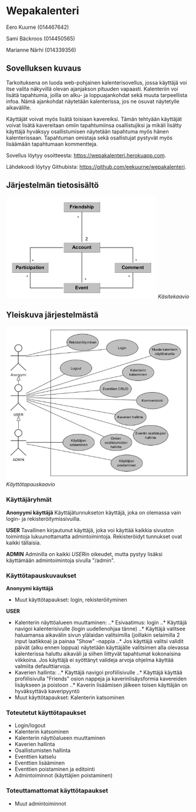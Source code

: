 # Wepakalenteri
Eero Kuurne (014467642)


Sami Bäckroos (014450565)


Marianne Närhi (014339356)



## Sovelluksen kuvaus

Tarkoituksena on luoda web-pohjainen kalenterisovellus, jossa käyttäjä voi itse valita näkyvillä olevan ajanjakson pituuden vapaasti. Kalenteriin voi lisätä tapahtumia, joilla on alku- ja loppuajankohdat sekä muuta tarpeellista infoa. Nämä ajankohdat näytetään kalenterissa, jos ne osuvat näytetylle aikavälille. 


Käyttäjät voivat myös lisätä toisiaan kavereiksi. Tämän tehtyään käyttäjät voivat lisätä kavereitaan omiin tapahtumiinsa osallistujiksi ja mikäli lisätty käyttäjä hyväksyy osallistumisen näytetään tapahtuma myös hänen kalenterissaan. Tapahtuman omistaja sekä osallistujat pystyvät myös lisäämään tapahtumaan kommentteja.

Sovellus löytyy osoitteesta: https://wepakalenteri.herokuapp.com.


Lähdekoodi löytyy Githubista: https://github.com/eekuurne/wepakalenteri.


## Järjestelmän tietosisältö

![Käsitekaavio](relations.png)
*Käsitekaavio*


## Yleiskuva järjestelmästä

![Käyttötapauskaavio](use_case.png)
*Käyttötapauskaavio*

### Käyttäjäryhmät

**Anonyymi käyttäjä**
Käyttäjätunnukseton käyttäjä, joka on olemassa vain login- ja rekisteröitymissivuilla.


**USER**
Tavallinen kirjautunut käyttäjä, joka voi käyttää kaikkia sivuston toimintoja lukuunottamatta admintoimintoja. Rekisteröidyt tunnukset ovat kaikki tällaisia.


**ADMIN**
Adminilla on kaikki *USERin* oikeudet, mutta pystyy lisäksi käyttämään admintoimintoja sivulla "/admin".


### Käyttötapauskuvaukset

**Anonyymi käyttäjä**
- Muut käyttötapaukset: login, rekisteröityminen


**USER**
- Kalenterin näyttöalueen muuttaminen:
..* Esivaatimus: login
..* Käyttäjä navigoi kalenterisivulle (login uudellenohjaa tänne)
..* Käyttäjä valitsee haluamansa aikavälin sivun ylälaidan valitsimilla (joillakin selaimilla 2 input laatikkoa) ja painaa "Show" -nappia
..* Jos käyttäjä valitsi validit päivät (alku ennen loppua) näytetään käyttäjälle valitsimen alla olevassa kalenterissa haluttu aikaväli ja siihen liittyvät tapahtumat kokonaisina viikkoina. Jos käyttäjä ei syöttänyt valideja arvoja ohjelma käyttää valmiita defaulttiarvoja.
- Kaverien hallinta:
..* Käyttäjä navigoi profiilisivulle
..* Käyttäjä käyttää profiilisivulla "Friends" osion nappeja ja kaverinlisäysformia kavereiden lisäykseen ja poistoon
..* Kaverin lisäämisen jälkeen toisen käyttäjän on hyväksyttävä kaveripyyntö
- Muut käyttötapaukset: Kalenterin katsominen


### Toteutetut käyttötapaukset

- Login/logout
- Kalenterin katsominen
- Kalenterin näyttöalueen muuttaminen
- Kaverien hallinta
- Osallistumisten hallinta
- Eventtien katselu
- Eventtien lisääminen
- Eventtien poistaminen ja editointi
- Admintoiminnot (käyttäjien poistaminen)


### Toteuttamattomat käyttötapaukset

- Muut admintoiminnot




